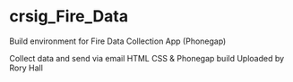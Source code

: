 # crsig_Fire_Data
Build environment for Fire Data Collection App (Phonegap)

Collect data and send via email
HTML CSS & Phonegap build
Uploaded by Rory Hall
